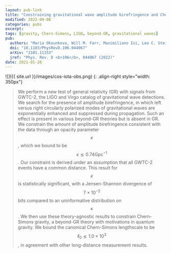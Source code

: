 ```yaml
---
layout: pub-link
title: "Constraining gravitational wave amplitude birefringence and Chern-Simons gravity with GWTC-2"
modified: 2022-09-08
categories: pubs
excerpt:
tags: [gravity, Chern-Simons, LIGO, beyond-GR, gravitational waves]
pub:
  authors: "Maria Okounkova, Will M. Farr, Maximiliano Isi, Leo C. Stein"
  doi: "10.1103/PhysRevD.106.044067"
  arXiv: "2101.11153"
  jref: "Phys. Rev. D <b>106</b>, 044067 (2022)"
date: 2021-01-26
---
```


![]({{ site.url }}/images/cos-iota-obs.png)
{: .align-right style="width: 350px"}
> We perform a new test of general relativity (GR) with signals from
> GWTC-2, the LIGO and Virgo catalog of gravitational wave
> detections. We search for the presence of amplitude birefringence,
> in which left versus right circularly polarized modes of
> gravitational waves are exponentially enhanced and suppressed during
> propagation. Such an effect is present in various beyond-GR theories
> but is absent in GR. We constrain the amount of amplitude
> birefringence consistent with the data through an opacity parameter
> $$\kappa$$, which we bound to be $$\kappa \lesssim 0.74
> \textrm{Gpc}^{-1}$$. Our constraint is derived under an assumption
> that all GWTC-2 events have a common distance. This result for
> $$\kappa$$ is statistically significant, with a Jensen-Shannon
> divergence of $$7\times 10^{-2}$$ bits compared to an uninformative
> distribution on $$\kappa$$.  We then use these theory-agnostic
> results to constrain Chern-Simons gravity, a beyond-GR theory with
> motivations in quantum gravity. We bound the canonical Chern-Simons
> lengthscale to be $$\ell_0 \lesssim 1.0 \times 10^3$$, in agreement
> with other long-distance measurement results.

